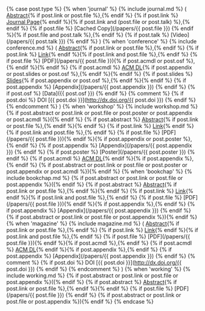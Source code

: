{% case post.type %}
  {% when 'journal' %}
    {% include journal.md %}
    (
    [Abstract]({{post.url}}){% if post.link or post.file %},{% endif %}
    {% if post.link %} [Journal Page]({{post.link}}){% endif %}{% if post.link and (post.file or post.talk) %},{% endif %}
    {% if post.file %} [Cached Copy](/papers/{{ post.file }}) {% endif %}{% if post.file and post.talk %},{% endif %}
    {% if post.talk %} [Video](/papers/{{ post.talk }}) {% endif %}
    )
  {% when 'conference' %}
    {% include conference.md %}
    (
    [Abstract]({{post.url}}){% if post.link or post.file %},{% endif %}
    {% if post.link %} [Link]({{post.link}}){% endif %}{% if post.link and post.file %},{% endif %}
    {% if post.file %} [PDF](/papers/{{ post.file }}){% if post.acmdl or post.osf %},{% endif %}{% endif %}
    {% if post.acmdl %} [ACM DL]({{post.acmdl}}){% if post.appendix or post.slides or post.osf %},{% endif %}{% endif %}
    {% if post.slides %} [Slides]({{post.slides}}){% if post.appendix or post.osf %},{% endif %}{% endif %}
    {% if post.appendix %} [Appendix](/papers/{{ post.appendix }}) {% endif %}
    {% if post.osf %} [Data]({{ post.osf }}) {% endif %}
      {% comment %}  {% if post.doi %} DOI [{{ post.doi }}](http://dx.doi.org/{{ post.doi }}) {% endif %} {% endcomment %}
    )
  {% when 'workshop' %}
    {% include workshop.md %}
    {% if post.abstract or post.link or post.file or post.poster or post.appendix or post.acmdl %}({% endif %}
    {% if post.abstract %} [Abstract]({{post.url}}){% if post.link or post.file %},{% endif %}{% endif %}
    {% if post.link %} [Link]({{post.link}}){% endif %}{% if post.link and post.file %},{% endif %}
    {% if post.file %} [PDF](/papers/{{ post.file }}){% endif %}{% if post.appendix or post.poster %},{% endif %}
    {% if post.appendix %} [Appendix](/papers/{{ post.appendix }}) {% endif %}
    {% if post.poster %} [Poster](/papers/{{ post.poster }}) {% endif %}
    {% if post.acmdl %} [ACM DL]({{post.acmdl}}){% endif %}{% if post.appendix %},{% endif %}
    {% if post.abstract or post.link or post.file or post.poster or post.appendix or post.acmdl %}){% endif %}
  {% when 'bookchap' %}
    {% include bookchap.md %}
    {% if post.abstract or post.link or post.file or post.appendix %}({% endif %}
    {% if post.abstract %} [Abstract]({{post.url}}){% if post.link or post.file %},{% endif %}{% endif %}
    {% if post.link %} [Link]({{post.link}}){% endif %}{% if post.link and post.file %},{% endif %}
    {% if post.file %} [PDF](/papers/{{ post.file }}){% endif %}{% if post.appendix %},{% endif %}
    {% if post.appendix %} [Appendix](/papers/{{ post.appendix }}) {% endif %}
    {% if post.abstract or post.link or post.file or post.appendix %}){% endif %}
  {% when 'magazine' %}
    {% include magazine.md %}
    (
    [Abstract]({{post.url}}){% if post.link or post.file %},{% endif %}
    {% if post.link %} [Link]({{post.link}}){% endif %}{% if post.link and post.file %},{% endif %}
    {% if post.file %} [PDF](/papers/{{ post.file }}){% endif %}{% if post.acmdl %},{% endif %}
    {% if post.acmdl %} [ACM DL]({{post.acmdl}}){% endif %}{% if post.appendix %},{% endif %}
    {% if post.appendix %} [Appendix](/papers/{{ post.appendix }}) {% endif %}
      {% comment %}  {% if post.doi %} DOI [{{ post.doi }}](http://dx.doi.org/{{ post.doi }}) {% endif %} {% endcomment %}
    )
  {% when 'working' %}
    {% include working.md %}
    {% if post.abstract or post.link or post.file or post.appendix %}({% endif %}
    {% if post.abstract %} [Abstract]({{post.url}}){% if post.link or post.file %},{% endif %}{% endif %}
    {% if post.file %} [PDF](/papers/{{ post.file }}) {% endif %}
    {% if post.abstract or post.link or post.file or post.appendix %}){% endif %}
{% endcase %}

